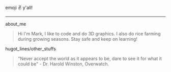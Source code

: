 emoji :v: y'all!
***
about_me
>  Hi I'm Mark, I like to code and do 3D graphics. I also do rice farming during growing seasons. Stay safe and keep on learning!

hugot_lines/other_stuffs
> "Never accept the world as it appears to be, dare to see it for what it could be" - Dr. Harold Winston, Overwatch.
